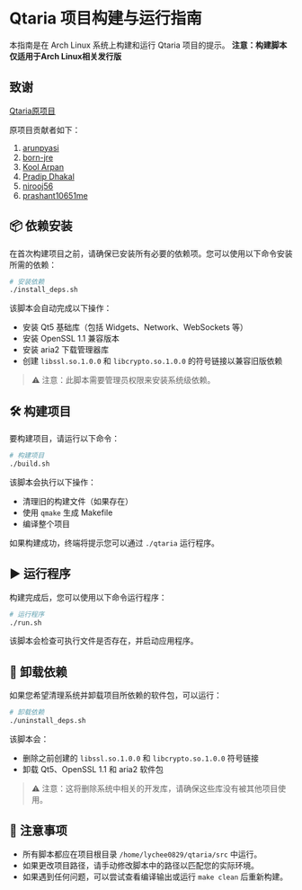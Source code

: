 # Qtaria 项目构建与运行指南

本指南是在 Arch Linux 系统上构建和运行 Qtaria 项目的提示。
**注意：构建脚本仅适用于Arch Linux相关发行版**
## 致谢

[Qtaria原项目](https://github.com/manox14/qtaria)

原项目贡献者如下：
1. [arunpyasi](https://github.com/openarun)
2. [born-jre](https://github.com/born-jre)
3. [Kool Arpan](https://github.com/kooolarpan)
4. [Pradip Dhakal](https://github.com/pradip001)
5. [nirooj56](https://github.com/nirooj56)
6. [prashant10651me](https://github.com/prashant10651me)



## 📦 依赖安装

在首次构建项目之前，请确保已安装所有必要的依赖项。您可以使用以下命令安装所需的依赖：

```bash
# 安装依赖
./install_deps.sh
```

该脚本会自动完成以下操作：
- 安装 Qt5 基础库（包括 Widgets、Network、WebSockets 等）
- 安装 OpenSSL 1.1 兼容版本
- 安装 aria2 下载管理器库
- 创建 `libssl.so.1.0.0` 和 `libcrypto.so.1.0.0` 的符号链接以兼容旧版依赖

> ⚠️ 注意：此脚本需要管理员权限来安装系统级依赖。

## 🛠️ 构建项目

要构建项目，请运行以下命令：

```bash
# 构建项目
./build.sh
```

该脚本会执行以下操作：
- 清理旧的构建文件（如果存在）
- 使用 `qmake` 生成 Makefile
- 编译整个项目

如果构建成功，终端将提示您可以通过 `./qtaria` 运行程序。

## ▶️ 运行程序

构建完成后，您可以使用以下命令运行程序：

```bash
# 运行程序
./run.sh
```

该脚本会检查可执行文件是否存在，并启动应用程序。

## 🔧 卸载依赖

如果您希望清理系统并卸载项目所依赖的软件包，可以运行：

```bash
# 卸载依赖
./uninstall_deps.sh
```

该脚本会：
- 删除之前创建的 `libssl.so.1.0.0` 和 `libcrypto.so.1.0.0` 符号链接
- 卸载 Qt5、OpenSSL 1.1 和 aria2 软件包

> ⚠️ 注意：这将删除系统中相关的开发库，请确保这些库没有被其他项目使用。

## 📝 注意事项

- 所有脚本都应在项目根目录 `/home/lychee0829/qtaria/src` 中运行。
- 如果更改项目路径，请手动修改脚本中的路径以匹配您的实际环境。
- 如果遇到任何问题，可以尝试查看编译输出或运行 `make clean` 后重新构建。

